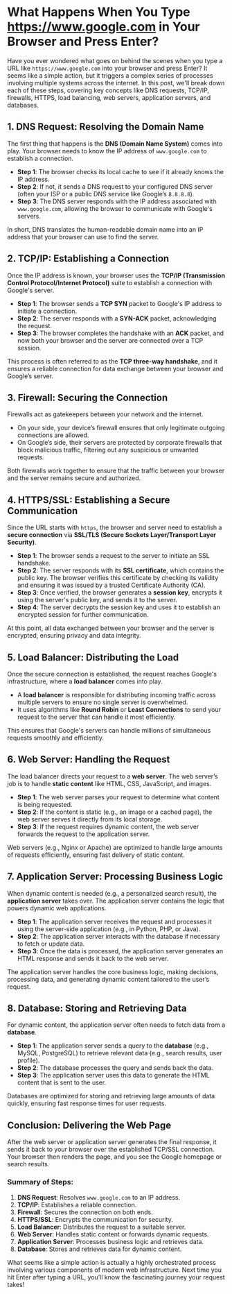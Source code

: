 # What Happens When You Type https://www.google.com in Your Browser and Press Enter?

Have you ever wondered what goes on behind the scenes when you type a URL like `https://www.google.com` into your browser and press Enter? It seems like a simple action, but it triggers a complex series of processes involving multiple systems across the internet. In this post, we'll break down each of these steps, covering key concepts like DNS requests, TCP/IP, firewalls, HTTPS, load balancing, web servers, application servers, and databases.

## 1. DNS Request: Resolving the Domain Name
The first thing that happens is the **DNS (Domain Name System)** comes into play. Your browser needs to know the IP address of `www.google.com` to establish a connection.

- **Step 1**: The browser checks its local cache to see if it already knows the IP address.
- **Step 2**: If not, it sends a DNS request to your configured DNS server (often your ISP or a public DNS service like Google’s `8.8.8.8`).
- **Step 3**: The DNS server responds with the IP address associated with `www.google.com`, allowing the browser to communicate with Google's servers.

In short, DNS translates the human-readable domain name into an IP address that your browser can use to find the server.

## 2. TCP/IP: Establishing a Connection
Once the IP address is known, your browser uses the **TCP/IP (Transmission Control Protocol/Internet Protocol)** suite to establish a connection with Google's server.

- **Step 1**: The browser sends a **TCP SYN** packet to Google's IP address to initiate a connection.
- **Step 2**: The server responds with a **SYN-ACK** packet, acknowledging the request.
- **Step 3**: The browser completes the handshake with an **ACK** packet, and now both your browser and the server are connected over a TCP session.

This process is often referred to as the **TCP three-way handshake**, and it ensures a reliable connection for data exchange between your browser and Google’s server.

## 3. Firewall: Securing the Connection
Firewalls act as gatekeepers between your network and the internet.

- On your side, your device’s firewall ensures that only legitimate outgoing connections are allowed.
- On Google’s side, their servers are protected by corporate firewalls that block malicious traffic, filtering out any suspicious or unwanted requests.

Both firewalls work together to ensure that the traffic between your browser and the server remains secure and authorized.

## 4. HTTPS/SSL: Establishing a Secure Communication
Since the URL starts with `https`, the browser and server need to establish a **secure connection** via **SSL/TLS (Secure Sockets Layer/Transport Layer Security)**.

- **Step 1**: The browser sends a request to the server to initiate an SSL handshake.
- **Step 2**: The server responds with its **SSL certificate**, which contains the public key. The browser verifies this certificate by checking its validity and ensuring it was issued by a trusted Certificate Authority (CA).
- **Step 3**: Once verified, the browser generates a **session key**, encrypts it using the server's public key, and sends it to the server.
- **Step 4**: The server decrypts the session key and uses it to establish an encrypted session for further communication.

At this point, all data exchanged between your browser and the server is encrypted, ensuring privacy and data integrity.

## 5. Load Balancer: Distributing the Load
Once the secure connection is established, the request reaches Google's infrastructure, where a **load balancer** comes into play.

- A **load balancer** is responsible for distributing incoming traffic across multiple servers to ensure no single server is overwhelmed. 
- It uses algorithms like **Round Robin** or **Least Connections** to send your request to the server that can handle it most efficiently.

This ensures that Google's servers can handle millions of simultaneous requests smoothly and efficiently.

## 6. Web Server: Handling the Request
The load balancer directs your request to a **web server**. The web server’s job is to handle **static content** like HTML, CSS, JavaScript, and images.

- **Step 1**: The web server parses your request to determine what content is being requested.
- **Step 2**: If the content is static (e.g., an image or a cached page), the web server serves it directly from its local storage.
- **Step 3**: If the request requires dynamic content, the web server forwards the request to the application server.

Web servers (e.g., Nginx or Apache) are optimized to handle large amounts of requests efficiently, ensuring fast delivery of static content.

## 7. Application Server: Processing Business Logic
When dynamic content is needed (e.g., a personalized search result), the **application server** takes over. The application server contains the logic that powers dynamic web applications.

- **Step 1**: The application server receives the request and processes it using the server-side application (e.g., in Python, PHP, or Java).
- **Step 2**: The application server interacts with the database if necessary to fetch or update data.
- **Step 3**: Once the data is processed, the application server generates an HTML response and sends it back to the web server.

The application server handles the core business logic, making decisions, processing data, and generating dynamic content tailored to the user’s request.

## 8. Database: Storing and Retrieving Data
For dynamic content, the application server often needs to fetch data from a **database**.

- **Step 1**: The application server sends a query to the **database** (e.g., MySQL, PostgreSQL) to retrieve relevant data (e.g., search results, user profile).
- **Step 2**: The database processes the query and sends back the data.
- **Step 3**: The application server uses this data to generate the HTML content that is sent to the user.

Databases are optimized for storing and retrieving large amounts of data quickly, ensuring fast response times for user requests.

## Conclusion: Delivering the Web Page
After the web server or application server generates the final response, it sends it back to your browser over the established TCP/SSL connection. Your browser then renders the page, and you see the Google homepage or search results.

### Summary of Steps:
1. **DNS Request**: Resolves `www.google.com` to an IP address.
2. **TCP/IP**: Establishes a reliable connection.
3. **Firewall**: Secures the connection on both ends.
4. **HTTPS/SSL**: Encrypts the communication for security.
5. **Load Balancer**: Distributes the request to a suitable server.
6. **Web Server**: Handles static content or forwards dynamic requests.
7. **Application Server**: Processes business logic and retrieves data.
8. **Database**: Stores and retrieves data for dynamic content.

What seems like a simple action is actually a highly orchestrated process involving various components of modern web infrastructure. Next time you hit Enter after typing a URL, you’ll know the fascinating journey your request takes!